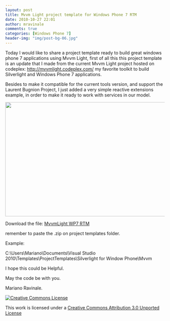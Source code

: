 ```yaml
---
layout: post
title: Mvvm Light project template for Windows Phone 7 RTM
date: 2010-10-27 22:01
author: mravinale
comments: true
categories: [Windows Phone 7]
header-img: "img/post-bg-06.jpg"
---
```

Today I would like to share a project template ready to build great windows phone 7 applications using Mvvm Light, first of all this this project template is an update that I made from the current Mvvm Light project hosted on codeplex: <a href="http://mvvmlight.codeplex.com/">http://mvvmlight.codeplex.com/</a> my favorite toolkit to build Silverlight and Windows Phone 7 applications.

Besides to make it compatible for the current tools version, and support the Laurent Bugnion Project, I just added a very simple reactive extensions example, in order to make it ready to work with services in our model.

<a href="http://mravinale.files.wordpress.com/2010/10/mvvmlight2.jpg"><img class="aligncenter size-full wp-image-250" title="mvvmLight2" src="http://mravinale.files.wordpress.com/2010/10/mvvmlight2.jpg" alt="" width="700" height="360" /></a>

Download the file: <a href="http://cid-86b4ae59157bdbba.office.live.com/self.aspx/Wp7%20projects/MvvmLight%20^5WP7%20RTM^6.zip">MvvmLight WP7 RTM</a>

remember to paste the .zip on project templates folder.

Example:

C:\Users\Mariano\Documents\Visual Studio 2010\Templates\ProjectTemplates\Silverlight for Window Phone\Mvvm

I hope this could be Helpful.

May the code be with you.

Mariano Ravinale.

<a rel="license" href="http://creativecommons.org/licenses/by/3.0/"><img style="border-width:0;" src="http://creativecommons.org/images/public/somerights20.png" alt="Creative Commons License" /></a>

This work is licensed under a <a rel="license" href="http://creativecommons.org/licenses/by/3.0/">Creative Commons Attribution 3.0 Unported License</a>
